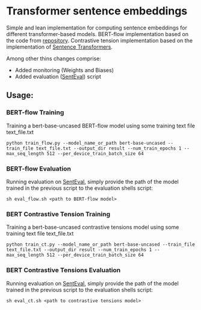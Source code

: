 # Transformer sentence embeddings

Simple and lean implementation for computing sentence embeddings for different transformer-based models. BERT-flow implementation based on the code from [repository](https://github.com/UKPLab/pytorch-bertflow). Contrastive tension implementation based on the implementation of [Sentence Transformers](https://github.com/UKPLab/sentence-transformers).

Among other thins changes comprise:
* Added monitoring (Weights and Biases)
* Added evaluation ([SentEval](https://github.com/facebookresearch/SentEval)) script

## Usage:


### BERT-flow Training 

Training a bert-base-uncased BERT-flow model using some training text file text_file.txt
```
python train_flow.py --model_name_or_path bert-base-uncased --train_file text_file.txt --output_dir result --num_train_epochs 1 --max_seq_length 512 --per_device_train_batch_size 64
```

### BERT-flow Evaluation

Running evaluation on [SentEval](https://github.com/facebookresearch/SentEval), simply provide the path of the model trained in the previous script to the evaluation shells script:

```
sh eval_flow.sh <path to BERT-flow model>
```


### BERT Contrastive Tension Training 

Training a bert-base-uncased contrastive tensions model using some training text file text_file.txt
```
python train_ct.py --model_name_or_path bert-base-uncased --train_file text_file.txt --output_dir result --num_train_epochs 1 --max_seq_length 512 --per_device_train_batch_size 64
```

### BERT Contrastive Tensions Evaluation

Running evaluation on [SentEval](https://github.com/facebookresearch/SentEval), simply provide the path of the model trained in the previous script to the evaluation shells script:

```
sh eval_ct.sh <path to contrastive tensions model>
```

